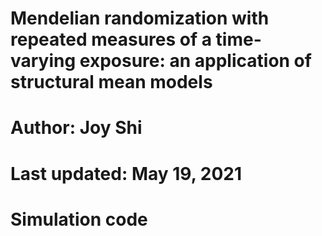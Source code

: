 # Mendelian randomization with repeated measures of a time-varying exposure: an application of structural mean models
# Author: Joy Shi
# Last updated: May 19, 2021

# Simulation code
